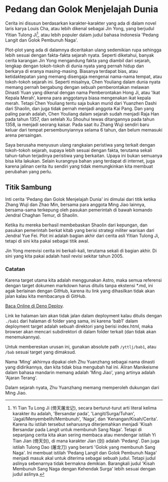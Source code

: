 # Pedang dan Golok Menjelajah Dunia

Cerita ini disusun berdasarkan karakter-karakter yang ada di dalam novel laris karya Louis Cha, atau
lebih dikenal sebagai Jin Yong, yang berjudul Yitian Tulong Ji[^judul-1], atau lebih populer dalam judul
bahasa Indonesia 'Pedang Langit dan Golok Pembunuh Naga'.

[^judul-1]: Yi Tian Tu Long Ji (倚天屠龙记), secara berturut-turut arti literal kelima karakter itu adalah, 'Bersandar pada', 'Langit/Surga/Tuhan', 'Jagal/Menyembelih/Membunuh', 'Naga', dan 'Kenangan/Kisah/Cerita'. Karena itu istilah tersebut seharusnya diterjemahkan menjadi 'Kisah Bersandar pada Langit untuk membunuh Sang Naga'. Tetapi di sepanjang cerita kita akan sering membaca atau mendengar istilah Yi Tian Jian (倚天剑), di mana karakter Jian (剑) adalah 'Pedang'. Dan juga istilah Tulong Dao (屠龙刀) yang berarti 'Golok yang membunuh Sang Naga'. Ini membuat istilah 'Pedang Langit dan Golok Pembunuh Naga' menjadi masuk akal untuk diterima sebagai sebuah judul. Tetapi judul aslinya sebenarnya tidak bermakna demikian. Barangkali judul 'Kisah Membunuh Sang Naga dengan Kehendak Surga' lebih sesuai dengan judul aslinya.

Plot-plot yang ada di dalamnya diceritakan ulang sedemikian rupa sehingga lebih sesuai dengan fakta-fakta sejarah nyata.
Seperti diketahui, banyak cerita karangan Jin Yong mengandung fakta yang diambil dari sejarah, lengkap dengan tokoh-tokoh
di dunia nyata yang pernah hidup dan berkarya di eranya masing-masing. Biasanya terdapat bias, atau ketidaktepatan yang
memang disengaja mengenai nama-nama tempat, atau tokoh-tokoh sejarah ini. Seperti misalnya, Chen Youliang dalam dunia nyata
memang pernah bergabung dengan sebuah pemberontakan melawan Dinasti Yuan yang dikenal dengan nama Pemberontakan Hong Ji, atau
'Ikat Kepala Merah', karena para anggotanya biasa mengenakan ikat kepala merah. Tetapi Chen Youliang tentu saja bukan 
murid dari Yuanzhen Dashi dari Shaolin, dan juga tidak pernah menjadi anggota Kai Pang. Dan yang paling parah adalah,
Chen Youliang dalam sejarah sudah menjadi Raja Han pada tahun 1357, dan setelah Xu Shouhui tewas ditangannya pada 
tahun 1358, ia menjadi seorang kaisar. Pada saat itu Zhang Wuji sendiri baru keluar dari tempat persembunyiannya
selama 6 tahun, dan belum memasuki arena persaingan.

Saya berusaha menyusun ulang rangkaian peristiwa yang terkait dengan tokoh-tokoh sejarah, supaya lebih sesuai dengan
fakta, terutama sekali tahun-tahun terjadinya peristiwa yang berkaitan. Upaya ini bukan semuanya bisa kita lakukan.
Selain kurangnya bahan yang terdapat di internet, juga karena jalinan cerita itu sendiri yang tidak memungkinkan kita
membuat perubahan yang perlu.

## Titik Sambung

Inti cerita 'Pedang dan Golok Menjelajah Dunia' ini dimulai dari titik ketika Zhang Wuji dan Zhao Min, bersama para 
anggota Ming Jiao lainnya, bersama-sama terkepung oleh pasukan pemerintah di bawah komando Jendral Chaghan Temur, 
di Shaolin. 

Ketika itu mereka berhasil membebaskan Shaolin dari kepungan, dan pasukan pemerintah berkat kitab yang berisi strategi
militer warisan dari Jendral Yue Fei. Plot ini adalah bagian akhir dari cerita asli Yitian Tulong Ji, tetapi di sini
kita pakai sebagai titik awal.

Jin Yong merevisi cerita ini berkali-kali, terutama sekali di bagian akhir. Di sini yang kita pakai adalah hasil
revisi sekitar tahun 2005.


### Catatan

Karena target utama kita adalah menggunakan Astro, maka semua referensi dengan target dokumen markdown harus
ditulis tanpa ekstensi \*.md, ini agak berlainan dengan GitHub, karena itu link yang dihasilkan tidak akan jalan
kalau kita membacanya di GitHub.

[Baca Online di Deno Deploy](https://kind-shrimp-99.deno.dev).

Link ke halaman lain akan tidak jalan dalam deployment kalau ditulis dengan `./bab1` dari halaman di folder yang sama,
ini karena 'bab1' dalam deployment target adalah sebuah direktori yang berisi index.html, maka browser akan mencari
subdirektori di dalam folder terkait (dan tidak akan menemukannya).

Untuk membereskan urusan ini, gunakan absolute path `/yttlj/bab1`, atau `/bab` sesuai target yang dimaksud.

Nama 'Ming' akhirnya dipakai oleh Zhu Yuanzhang sebagai nama dinasti yang didirikannya, dan kita tidak bisa mengubah
hal ini. Aliran Manikeisme dalam bahasa mandarin memang adalah 'Ming Jiao', yang artinya adalah 'Ajaran Terang'.

Dalam sejarah nyata, Zhu Yuanzhang memang memperoleh dukungan dari Ming Jiao.


